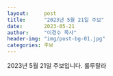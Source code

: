 ```yaml
---
layout:     post
title:      "2023년 5월 21일 주보"
date:       2023-05-21
author:     "이경수 목사"
header-img: "img/post-bg-01.jpg"
categories: 주보
---
```


2023년 5월 21일 주보입니다.
룰루랄라